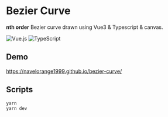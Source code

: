 # Bezier Curve

**nth order** Bezier curve drawn using Vue3 & Typescript & canvas.

![Vue.js](https://img.shields.io/badge/vuejs-%2335495e.svg?style=for-the-badge&logo=vuedotjs&logoColor=%234FC08D)
![TypeScript](https://img.shields.io/badge/typescript-%23007ACC.svg?style=for-the-badge&logo=typescript&logoColor=white)
## Demo
https://navelorange1999.github.io/bezier-curve/

## Scripts
```
yarn
yarn dev
```
